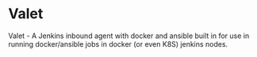 # Valet

Valet - A Jenkins inbound agent with docker and ansible built in for use in running docker/ansible jobs in docker (or even K8S) jenkins nodes. 